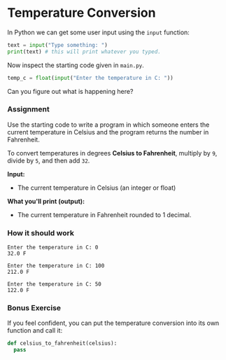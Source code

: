 # Temperature Conversion


In Python we can get some user input using the `input` function:
```python
text = input("Type something: ")
print(text) # this will print whatever you typed.
```

Now inspect the starting code given in `main.py`.
```python
temp_c = float(input("Enter the temperature in C: "))
```
Can you figure out what is happening here?

### Assignment

Use the starting code to write a program in which someone enters the current temperature in Celsius and the program returns the number in Fahrenheit.

To convert temperatures in degrees **Celsius to Fahrenheit**, multiply by `9`, divide by `5`, and then add `32`.

**Input:**
- The current temperature in Celsius (an  integer or float)

**What you'll print (output):**
- The current temperature in Fahrenheit rounded to 1 decimal.

### How it should work
```
Enter the temperature in C: 0
32.0 F
```

```
Enter the temperature in C: 100
212.0 F
```

```
Enter the temperature in C: 50
122.0 F
```

### Bonus Exercise
If you feel confident, you can put the temperature conversion into its own function and call it:
```python
def celsius_to_fahrenheit(celsius):
  pass
```
